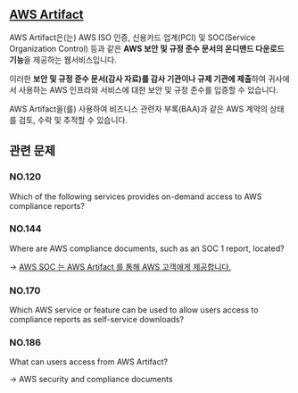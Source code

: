 ## [AWS Artifact](https://docs.aws.amazon.com/ko_kr/artifact/latest/ug/what-is-aws-artifact.html)

AWS Artifact은(는) AWS ISO 인증, 신용카드 업계(PCI) 및 SOC(Service Organization Control) 등과 같은 **AWS 보안 및 규정 준수 문서의 온디맨드 다운로드 기능**을 제공하는 웹서비스입니다.

이러한 **보안 및 규정 준수 문서(감사 자료)를 감사 기관이나 규제 기관에 제출**하여 귀사에서 사용하는 AWS 인프라와 서비스에 대한 보안 및 규정 준수를 입증할 수 있습니다.

AWS Artifact을(를) 사용하여 비즈니스 관련자 부록(BAA)과 같은 AWS 계약의 상태를 검토, 수락 및 추적할 수 있습니다.

## 관련 문제

### NO.120 

Which of the following services provides on-demand access to AWS compliance reports?

### NO.144 

Where are AWS compliance documents, such as an SOC 1 report, located?

-> [AWS SOC 는 AWS Artifact 를 통해 AWS 고객에게 제공합니다.](https://aws.amazon.com/ko/compliance/soc-faqs/)

### NO.170 
Which AWS service or feature can be used to allow users access to compliance reports as self-service downloads?

### NO.186 
What can users access from AWS Artifact?

-> AWS security and compliance documents
